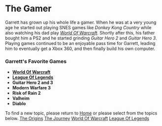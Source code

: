 # The Gamer

Garrett has grown up his whole life a gamer. When he was at a very young age he started out playing SNES games like *Donkey Kong Country* while also watching his dad play [*World Of Warcraft*](World-Of-Warcraft.md). Shortly after this, his father bought him a PS2 and he started grinding *Guitar Hero 2* and *Guitar Hero 3*. Playing games continued to be an enjoyable pass time for Garrett, leading him to eventually get a Xbox 360, and then finally build his own computer. 

### Garrett's Favorite Games
- [**World Of Warcraft**](World-Of-Warcraft.md)
- [**League Of Legends**](League-Of-Legends.md)
- **Guitar Hero 2 and 3**
- **Modern Warfare 3**
- **Risk of Rain 2**
- **Valheim**
- **Diablo**

To find a new topic, please return to [Home](README.md) or please select from the topics below.
[The Origins](The-Origins.md)
[The Journey](The-Journey.md)
[World Of Warcraft](World-Of-Warcraft.md)
[League Of Legends](League-Of-Legends.md)
